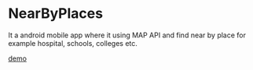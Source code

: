 # NearByPlaces
It a android mobile app where it using MAP API and find near by place for example hospital, schools, colleges etc. 

[demo]()
